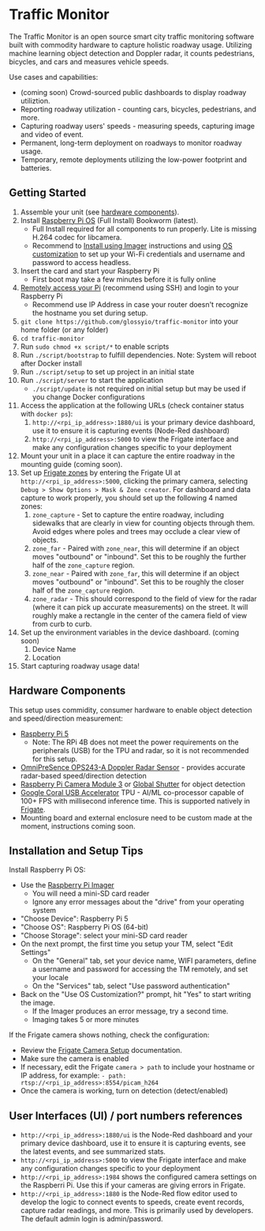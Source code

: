 # Traffic Monitor
The Traffic Monitor is an open source smart city traffic monitoring software built with commodity hardware to capture holistic roadway usage. Utilizing machine learning object detection and Doppler radar, it counts pedestrians, bicycles, and cars and measures vehicle speeds.

Use cases and capabilities:
- (coming soon) Crowd-sourced public dashboards to display roadway utiliztion.
- Reporting roadway utilization - counting cars, bicycles, pedestrians, and more.
- Capturing roadway users' speeds - measuring speeds, capturing image and video of event.
- Permanent, long-term deployment on roadways to monitor roadway usage.
- Temporary, remote deployments utilizing the low-power footprint and batteries.

## Getting Started
1. Assemble your unit (see [hardware components](#hardware-components)).
1. Install [Raspberry Pi OS](https://www.raspberrypi.com/software/) (Full Install) Bookworm (latest). 
    - Full Install required for all components to run properly. Lite is missing H.264 codec for libcamera.
    - Recommend to [Install using Imager](https://www.raspberrypi.com/documentation/computers/getting-started.html#install-using-imager) instructions and using [OS customization](https://www.raspberrypi.com/documentation/computers/getting-started.html#advanced-options) to set up your Wi-Fi credentials and username and password to access headless.
1. Insert the card and start your Raspberry Pi
    - First boot may take a few minutes before it is fully online
1. [Remotely access your Pi](https://www.raspberrypi.com/documentation/computers/remote-access.html#introduction-to-remote-access) (recommend using SSH) and login to your Raspberry Pi
    - Recommend use IP Address in case your router doesn't recognize the hostname you set during setup.
1. `git clone https://github.com/glossyio/traffic-monitor` into your home folder (or any folder)
1. `cd traffic-monitor` 
1. Run `sudo chmod +x script/*` to enable scripts
1. Run `./script/bootstrap` to fulfill dependencies. Note: System will reboot after Docker install
1. Run `./script/setup` to set up project in an initial state
1. Run `./script/server` to start the application
    - `./script/update` is not required on initial setup but may be used if you change Docker configurations
1. Access the application at the following URLs (check container status with `docker ps`):
    1. `http://<rpi_ip_address>:1880/ui` is your primary device dashboard, use it to ensure it is capturing events (Node-Red dashboard)
    1. `http://<rpi_ip_address>:5000` to view the Frigate interface and make any configuration changes specific to your deployment
1. Mount your unit in a place it can capture the entire roadway in the mounting guide (coming soon).
1. Set up [Frigate zones](https://docs.frigate.video/configuration/zones) by entering the Frigate UI at `http://<rpi_ip_address>:5000`, clicking the primary camera, selecting `Debug > Show Options > Mask & Zone creator`. For dashboard and data capture to work properly, you should set up the following 4 named zones:
    1. `zone_capture` - Set to capture the entire roadway, including sidewalks that are clearly in view for counting objects through them.  Avoid edges where poles and trees may occlude a clear view of objects.
    1. `zone_far` - Paired with `zone_near`, this will determine if an object moves "outbound" or "inbound". Set this to be roughly the further half of the `zone_capture` region.
    1. `zone_near` - Paired with `zone_far`, this will determine if an object moves "outbound" or "inbound". Set this to be roughly the closer half of the `zone_capture` region.
    1. `zone_radar` - This should correspond to the field of view for the radar (where it can pick up accurate measurements) on the street. It will roughly make a rectangle in the center of the camera field of view from curb to curb.
1. Set up the environment variables in the device dashboard. (coming soon)
    1. Device Name
    1. Location
1. Start capturing roadway usage data!

## Hardware Components
This setup uses commidity, consumer hardware to enable object detection and speed/direction measurement:
- [Raspberry Pi 5](https://www.raspberrypi.com/products/raspberry-pi-5/) 
    - Note: The RPi 4B does not meet the power requirements on the peripherals (USB) for the TPU and radar, so it is not recommended for this setup.
- [OmniPreSence OPS243-A Doppler Radar Sensor](https://omnipresense.com/product/ops243-doppler-radar-sensor/) - provides accurate radar-based speed/direction detection
- [Raspberry Pi Camera Module 3](https://www.raspberrypi.com/products/camera-module-3/) or [Global Shutter](https://www.raspberrypi.com/products/raspberry-pi-global-shutter-camera/) for object detection
- [Google Coral USB Accelerator](https://coral.ai/products/accelerator) TPU - AI/ML co-processor capable of 100+ FPS with millisecond inference time. This is supported natively in [Frigate](https://github.com/blakeblackshear/frigate).
- Mounting board and external enclosure need to be custom made at the moment, instructions coming soon.

## Installation and Setup Tips
Install Raspberry Pi OS:
   - Use the [Raspberry Pi Imager](https://www.raspberrypi.com/software/)
     - You will need a mini-SD card reader
     - Ignore any error messages about the "drive" from your operating system
   - "Choose Device": Raspberry Pi 5
   - "Choose OS": Raspberry Pi OS (64-bit)
   - "Choose Storage": select your mini-SD card reader
   - On the next prompt, the first time you setup your TM, select "Edit Settings"
     - On the "General" tab, set your device name, WIFI parameters, define a username and password for accessing the TM remotely, and set your locale
     - On the "Services" tab, select "Use password authentication"
   - Back on the "Use OS Customization?" prompt, hit "Yes" to start writing the image.
     - If the Imager produces an error message, try a second time.
     - Imaging takes 5 or more minutes

If the Frigate camera shows nothing, check the configuration:
   - Review the [Frigate Camera Setup](https://docs.frigate.video/frigate/camera_setup) documentation.
   - Make sure the camera is enabled
   - If necessary, edit the Frigate `camera > path` to include your hostname or IP address, for example: `- path: rtsp://<rpi_ip_address>:8554/picam_h264`
   - Once the camera is working, turn on detection (detect/enabled)

## User Interfaces (UI) / port numbers references
- `http://<rpi_ip_address>:1880/ui` is the Node-Red dashboard and your primary device dashboard, use it to ensure it is capturing events, see the latest events, and see summarized stats.
- `http://<rpi_ip_address>:5000` to view the Frigate interface and make any configuration changes specific to your deployment
- `http://<rpi_ip_address>:1984` shows the configured camera settings on the Raspberri Pi. Use this if your cameras are giving errors in Frigate.
- `http://<rpi_ip_address>:1880` is the Node-Red flow editor used to develop the logic to connect events to speeds, create event records, capture radar readings, and more. This is primarily used by developers. The default admin login is admin/password.